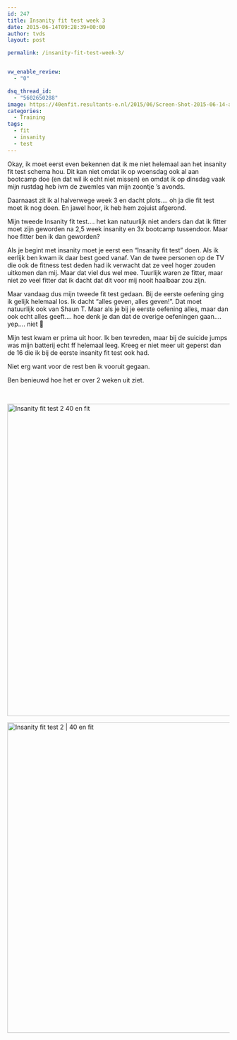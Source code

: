 ```yaml
---
id: 247
title: Insanity fit test week 3
date: 2015-06-14T09:28:39+00:00
author: tvds
layout: post

permalink: /insanity-fit-test-week-3/


vw_enable_review:
  - "0"

dsq_thread_id:
  - "5602650288"
image: https://40enfit.resultants-e.nl/2015/06/Screen-Shot-2015-06-14-at-11.15.05.png
categories:
  - Training
tags:
  - fit
  - insanity
  - test
---
```

Okay, ik moet eerst even bekennen dat ik me niet helemaal aan het insanity fit test schema hou. Dit kan niet omdat ik op woensdag ook al aan bootcamp doe (en dat wil ik echt niet missen) en omdat ik op dinsdag vaak mijn rustdag heb ivm de zwemles van mijn zoontje &#8217;s avonds.

Daarnaast zit ik al halverwege week 3 en dacht plots&#8230;. oh ja die fit test moet ik nog doen. En jawel hoor, ik heb hem zojuist afgerond.<!--more-->

Mijn tweede Insanity fit test&#8230;. het kan natuurlijk niet anders dan dat ik fitter moet zijn geworden na 2,5 week insanity en 3x bootcamp tussendoor. Maar hoe fitter ben ik dan geworden?

Als je begint met insanity moet je eerst een &#8220;Insanity fit test&#8221; doen. Als ik eerlijk ben kwam ik daar best goed vanaf. Van de twee personen op de TV die ook de fitness test deden had ik verwacht dat ze veel hoger zouden uitkomen dan mij. Maar dat viel dus wel mee. Tuurlijk waren ze fitter, maar niet zo veel fitter dat ik dacht dat dit voor mij nooit haalbaar zou zijn.

Maar vandaag dus mijn tweede fit test gedaan. Bij de eerste oefening ging ik gelijk helemaal los. Ik dacht &#8220;alles geven, alles geven!&#8221;. Dat moet natuurlijk ook van Shaun T. Maar als je bij je eerste oefening alles, maar dan ook echt alles geeft&#8230;. hoe denk je dan dat de overige oefeningen gaan&#8230;. yep&#8230;. niet 🙂

Mijn test kwam er prima uit hoor. Ik ben tevreden, maar bij de suicide jumps was mijn batterij echt ff helemaal leeg. Kreeg er niet meer uit geperst dan de 16 die ik bij de eerste insanity fit test ook had.

Niet erg want voor de rest ben ik vooruit gegaan.

Ben benieuwd hoe het er over 2 weken uit ziet.

&nbsp;

[<img class="alignnone size-large wp-image-248" src="https://40enfit.resultants-e.nl/2015/06/Screen-Shot-2015-06-14-at-11.15.05-1024x707.png" alt="Insanity fit test 2 40 en fit" width="1024" height="707" srcset="https://40enfit.resultants-e.nl/2015/06/Screen-Shot-2015-06-14-at-11.15.05-1024x707.png 1024w, https://40enfit.resultants-e.nl/2015/06/Screen-Shot-2015-06-14-at-11.15.05-300x207.png 300w, https://40enfit.resultants-e.nl/2015/06/Screen-Shot-2015-06-14-at-11.15.05.png 1390w" sizes="(max-width: 1024px) 100vw, 1024px" />](https://40enfit.resultants-e.nl/2015/06/Screen-Shot-2015-06-14-at-11.15.05.png)

[<img class="alignnone size-large wp-image-249" src="https://40enfit.resultants-e.nl/2015/06/Screen-Shot-2015-06-14-at-11.15.14-1024x703.png" alt="Insanity fit test 2 | 40 en fit" width="1024" height="703" srcset="https://40enfit.resultants-e.nl/2015/06/Screen-Shot-2015-06-14-at-11.15.14-1024x703.png 1024w, https://40enfit.resultants-e.nl/2015/06/Screen-Shot-2015-06-14-at-11.15.14-300x206.png 300w, https://40enfit.resultants-e.nl/2015/06/Screen-Shot-2015-06-14-at-11.15.14.png 1392w" sizes="(max-width: 1024px) 100vw, 1024px" />](https://40enfit.resultants-e.nl/2015/06/Screen-Shot-2015-06-14-at-11.15.14.png)

&nbsp;